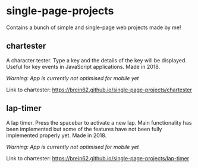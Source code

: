 # single-page-projects
Contains a bunch of simple and single-page web projects made by me!

## chartester
A character tester. Type a key and the details of the key will be displayed. Useful for key events in JavaScript applications. Made in 2018.

*Warning: App is currently not optimised for mobile yet*

Link to chartester: https://brein62.github.io/single-page-projects/chartester

## lap-timer
A lap timer. Press the spacebar to activate a new lap. Main functionality has been implemented but some of the features have not been fully implemented properly yet. Made in 2018.

*Warning: App is currently not optimised for mobile yet*

Link to chartester: https://brein62.github.io/single-page-projects/lap-timer
